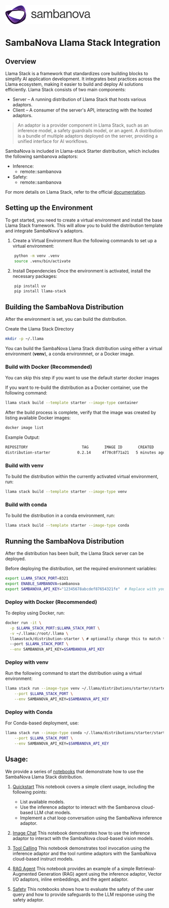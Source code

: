 <a href="https://sambanova.ai/">
<picture>
  <source media="(prefers-color-scheme: dark)" srcset="../images/SambaNova-light-logo-1.png" height="60">
  <img alt="SambaNova logo" src="../images/SambaNova-dark-logo-1.png" height="60">
</picture>
</a>

# SambaNova Llama Stack Integration

## Overview

Llama Stack is a framework that standardizes core building blocks to simplify AI application development. It integrates best practices across the Llama ecosystem, making it easier to build and deploy AI solutions efficiently. Llama Stack consists of two main components:

- Server – A running distribution of Llama Stack that hosts various adaptors.
- Client – A consumer of the server's API, interacting with the hosted adaptors.

> An adaptor is a provider component in Llama Stack, such as an inference model, a safety guardrails model, or an agent. A distribution is a bundle of multiple adaptors deployed on the server, providing a unified interface for AI workflows.

SambaNova is included in Llama-stack Starter distribution, which includes the following sambanova adaptors:

- Inference:
    - remote::sambanova
- Safety:
    - remote::sambanova

For more details on Llama Stack, refer to the official [documentation](https://llama-stack.readthedocs.io/en/latest/index.html).

## Setting up the Environment

To get started, you need to create a virtual environment and install the base Llama Stack framework. This will allow you to build the distribution template and integrate SambaNova's adaptors.

1. Create a Virtual Environment
Run the following commands to set up a virtual environment:

``` bash
    python -m venv .venv
    source .venv/bin/activate
```

2. Install Dependencies
Once the environment is activated, install the necessary packages:

``` bash
    pip install uv
    pip install llama-stack
```

## Building the SambaNova Distribution

After the environment is set, you can build the distribution.

Create the Llama Stack Directory

```bash
mkdir -p ~/.llama
```

You can build the SambaNova Llama Stack distribution using either a virtual environment (**venv**), a conda environmnet, or a Docker image.  

### Build with Docker (Recommended)

You can skip this step if you want to use the default starter docker images

If you want to  re-build the distribution as a Docker container, use the following command:  

```bash
llama stack build --template starter --image-type container  
```

After the build process is complete, verify that the image was created by listing available Docker images:  

```bash
docker image list
```

Example Output:

``` bash
REPOSITORY                        TAG       IMAGE ID       CREATED          SIZE
distribution-starter            0.2.14     4f70c8f71a21   5 minutes ago    2.4GB
```

### Build with venv

To build the distribution within the currently activated virtual environment, run:

```bash
llama stack build --template starter --image-type venv
```

### Build with conda

To build the distribution in a conda environment, run:

``` bash
llama stack build --template starter --image-type conda
```

## Running the SambaNova Distribution

After the distribution has been built, the Llama Stack server can be deployed.

Before deploying the distribution, set the required environment variables:

```bash
export LLAMA_STACK_PORT=8321
export ENABLE_SAMBANOVA=sambanova
export SAMBANOVA_API_KEY="12345678abcdef87654321fe"  # Replace with your SambaNova Cloud API key
```

### Deploy with Docker  (Recommended)

To deploy using Docker, run:

```bash
docker run -it \
  -p $LLAMA_STACK_PORT:$LLAMA_STACK_PORT \
  -v ~/.llama:/root/.llama \
  llamastack/distribution-starter \ # optionally change this to match the tag of your built image
  --port $LLAMA_STACK_PORT \
  --env SAMBANOVA_API_KEY=$SAMBANOVA_API_KEY
```

### Deploy with venv

Run the following command to start the distribution using a virtual environment:

``` bash
llama stack run --image-type venv ~/.llama/distributions/starter/starter-run.yaml \
    --port $LLAMA_STACK_PORT \
    --env SAMBANOVA_API_KEY=$SAMBANOVA_API_KEY
```

### Deploy with Conda

For Conda-based deployment, use:

```bash
llama stack run --image-type conda ~/.llama/distributions/starter/starter-run.yaml \
    --port $LLAMA_STACK_PORT \
    --env SAMBANOVA_API_KEY=$SAMBANOVA_API_KEY
```

## Usage:

We provide a series of [notebooks](./notebooks/) that demonstrate how to use the SambaNova Llama Stack distribution.

1. [Quickstart](./notebooks/01_Quickstart.ipynb)
    This notebook covers a simple client usage, including the following points:
    - List available models.
    - Use the inference adaptor to interact with the Sambanova cloud-based LLM chat models.
    - Implement a chat loop conversation using the SambaNova inference adaptor.

2. [Image Chat](./notebooks/02_Image_Chat.ipynb)
    This notebook demonstrates how to use the inference adaptor to interact with the SambaNova cloud-based vision models.

3. [Tool Calling](./notebooks/03_Tool_Calling.ipynb)
    This notebook demonstrates tool invocation using the inference adaptor and the tool runtime adaptors with the SambaNova cloud-based instruct models.

4. [RAG Agent](./notebooks/04_Rag_Agent.ipynb)
    This notebook provides an example of a simple Retrieval-Augmented Generation (RAG) agent using the inference adaptor, Vector I/O adaptors, inline embeddings, and the agent adaptor.

5. [Safety](./notebooks/05_Safety.ipynb)
    This notebooks shows how to evaluate the safety of the user query and how to provide safeguards to the LLM response using the safety adaptor.
